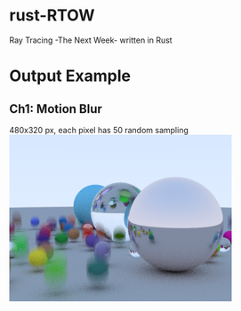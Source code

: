 # rust-RTOW
Ray Tracing -The Next Week- written in Rust

# Output Example
## Ch1: Motion Blur
480x320 px, each pixel has 50 random sampling
![Motion Blur](./png/motionblur.png)
